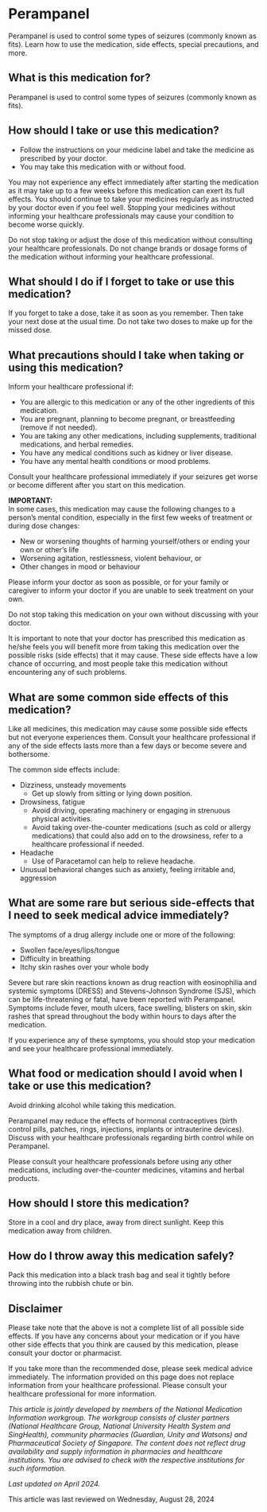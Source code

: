 # Perampanel

​Perampanel is used to control some types of seizures (commonly known as fits). Learn how to use the medication, side effects, special precautions, and more.

What is this medication for?
----------------------------

​Perampanel is used to control some types of seizures (commonly known as fits).

How should I take or use this medication?
-----------------------------------------

* Follow the instructions on your medicine label and take the medicine as prescribed by your doctor.
* You may take this medication with or without food.

You may not experience any effect immediately after starting the medication as it may take up to a few weeks before this medication can exert its full effects. You should continue to take your medicines regularly as instructed by your doctor even if you feel well. Stopping your medicines without informing your healthcare professionals may cause your condition to become worse quickly.

Do not stop taking or adjust the dose of this medication without consulting your healthcare professionals. Do not change brands or dosage forms of the medication without informing your healthcare professional.

What should I do if I forget to take or use this medication?
------------------------------------------------------------

​If you forget to take a dose, take it as soon as you remember. Then take your next dose at the usual time. Do not take two doses to make up for the missed dose.

What precautions should I take when taking or using this medication?
--------------------------------------------------------------------

Inform your healthcare professional if: 

* You are allergic to this medication or any of the other ingredients of this medication.
* You are pregnant, planning to become pregnant, or breastfeeding (remove if not needed).
* You are taking any other medications, including supplements, traditional medications, and herbal remedies.
* You have any medical conditions such as kidney or liver disease.
* You have any mental health conditions or mood problems.

Consult your healthcare professional immediately if your seizures get worse or become different after you start on this medication.

**IMPORTANT:**  
In some cases, this medication may cause the following changes to a person’s mental condition, especially in the first few weeks of treatment or during dose changes:

* New or worsening thoughts of harming yourself/others or ending your own or other’s life
* Worsening agitation, restlessness, violent behaviour, or
* Other changes in mood or behaviour

Please inform your doctor as soon as possible, or for your family or caregiver to inform your doctor if you are unable to seek treatment on your own.

Do not stop taking this medication on your own without discussing with your doctor.

It is important to note that your doctor has prescribed this medication as he/she feels you will benefit more from taking this medication over the possible risks (side effects) that it may cause. These side effects have a low chance of occurring, and most people take this medication without encountering any of such problems.

What are some common side effects of this medication?
-----------------------------------------------------

Like all medicines, this medication may cause some possible side effects but not everyone experiences them. Consult your healthcare professional if any of the side effects lasts more than a few days or become severe and bothersome.

The common side effects include:

* Dizziness, unsteady movements
  + Get up slowly from sitting or lying down position.
* Drowsiness, fatigue
  + Avoid driving, operating machinery or engaging in strenuous physical activities.
  + Avoid taking over-the-counter medications (such as cold or allergy medications) that could also add on to the drowsiness, refer to a healthcare professional if needed.
* Headache
  + Use of Paracetamol can help to relieve headache.
* Unusual behavioral changes such as anxiety, feeling irritable and, aggression

What are some rare but serious side-effects that I need to seek medical advice immediately?
-------------------------------------------------------------------------------------------

The symptoms of a drug allergy include one or more of the following: 

* Swollen face/eyes/lips/tongue
* Difficulty in breathing
* Itchy skin rashes over your whole body

Severe but rare skin reactions known as drug reaction with eosinophilia and systemic symptoms (DRESS) and Stevens-Johnson Syndrome (SJS), which can be life-threatening or fatal, have been reported with Perampanel. Symptoms include fever, mouth ulcers, face swelling, blisters on skin, skin rashes that spread throughout the body within hours to days after the medication. 

If you experience any of these symptoms, you should stop your medication and see your healthcare professional immediately.

What food or medication should I avoid when I take or use this medication?
--------------------------------------------------------------------------

​Avoid drinking alcohol while taking this medication.

Perampanel may reduce the effects of hormonal contraceptives (birth control pills, patches, rings, injections, implants or intrauterine devices). Discuss with your healthcare professionals regarding birth control while on Perampanel.

Please consult your healthcare professionals before using any other medications, including over-the-counter medicines, vitamins and herbal products.

How should I store this medication?
-----------------------------------

Store in a cool and dry place, away from direct sunlight. Keep this medication away from children. 

How do I throw away this medication safely?
-------------------------------------------

Pack this medication into a black trash bag and seal it tightly before throwing into the rubbish chute or bin.

Disclaimer
----------

Please take note that the above is not a complete list of all possible side effects. If you have any concerns about your medication or if you have other side effects that you think are caused by this medication, please consult your doctor or pharmacist.

If you take more than the recommended dose, please seek medical advice immediately. The information provided on this page does not replace information from your healthcare professional. Please consult your healthcare professional for more information.

*This article is jointly developed by members of the National Medication Information workgroup. The workgroup consists of cluster partners (National Healthcare Group, National University Health System and SingHealth), community pharmacies (Guardian, Unity and Watsons) and Pharmaceutical Society of Singapore. The content does not reflect drug availability and supply information in pharmacies and healthcare institutions. You are advised to check with the respective institutions for such information.*

*Last updated on April 2024.*

This article was last reviewed on
Wednesday, August 28, 2024